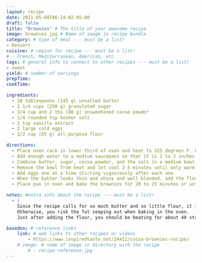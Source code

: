 ```yaml
---
layout: recipe
date: 2021-05-08T06:24:02-05:00
draft: false
title: "Brownies" # The title of your awesome recipe
image: brownies.jpg # Name of image in recipe bundle
category: # type of meal --- must be a list!
- Dessert
cuisine: # region for recipe --- must be a list!
# - French, Mediterranean, American, etc 
tags: # general info to connect to other recipes --- must be a list! 
- sweet
yield: # number of servings
prepTime: 
cookTime: 

ingredients:
  - 10 tablespoons (145 g) unsalted butter
  - 1 1/4 cups (250 g) granulated sugar
  - 3/4 cup and 2 tbs (80 g) unsweetened cocoa powder
  - 1/4 rounded tsp kosher salt
  - 1 tsp vanilla extract
  - 2 large cold eggs
  - 1/2 cup (65 g) all-purpose flour

directions:
  - Place oven rack in lower third of oven and heat to 325 degrees F. Line bottom and sides of an 8-inch square baking pan.
  - Add enough water to a medium saucepans so that it is 1 to 2 inches deep. Heat water until barely simmering.
  - Combine butter, sugar, cocoa powder, and the salt in a medium bowl. Stir mixture occasionally until the butter has melted and the mixture is quite warm. It will be gritty until you add the eggs.
  - Remove the bowl from heat and let cool 3-5 minutes until only warm. Stir in vanilla.
  - Add eggs one at a time stirring vigourously after each one.
  - When the batter looks thin and shiny and well blended, add the flour and stir until fully incorporated, then beat with a wooden spoon or spatula for 40 to 50 strokes. Spread evenly in lined pan.
  - Place pan in oven and bake the brownies for 20 to 25 minutes or until a toothpick can be inserted into the center and come out with a few moist crumbs. Brownies are done when the edges look dry and the center looks slightly underbaked.

notes: #extra info about the recipe --- must be a list!
  - |
    Since the recipe calls for so much butter and so little flour, it is vital that the batter is beaten vigorously enough so that it emulsifies.
    Otherwise, you risk the fat seeping out when baking in the oven.
    Just after adding the flour, you should be beating for about 40 strokes until the batter becomes very thick and begins to pull away from the sides of the bowl.

basedon: # reference links 
    link: # web links to other recipes or videos 
        - https://www.inspiredtaste.net/24412/cocoa-brownies-recipe/
    # image: # name of image in directory with the recipe
        # - recipe-reference.jpg
---
```

